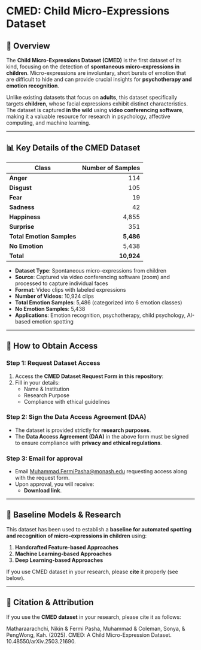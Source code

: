# CMED: Child Micro-Expressions Dataset

## 📌 Overview
The **Child Micro-Expressions Dataset (CMED)** is the first dataset of its kind, focusing on the detection of **spontaneous micro-expressions in children**. Micro-expressions are involuntary, short bursts of emotion that are difficult to hide and can provide crucial insights for **psychotherapy and emotion recognition**. 

Unlike existing datasets that focus on **adults**, this dataset specifically targets **children**, whose facial expressions exhibit distinct characteristics. The dataset is captured **in the wild** using **video conferencing software**, making it a valuable resource for research in psychology, affective computing, and machine learning.

---

## 📊 Key Details of the CMED Dataset

| **Class**                 | **Number of Samples** |
|---------------------------|----------------------:|
| **Anger**                 | 114                  |
| **Disgust**               | 105                  |
| **Fear**                  | 19                   |
| **Sadness**               | 42                   |
| **Happiness**             | 4,855                |
| **Surprise**              | 351                  |
| **Total Emotion Samples** | **5,486**            |
| **No Emotion**            | 5,438                |
| **Total**                 | **10,924**           |

- **Dataset Type**: Spontaneous micro-expressions from children
- **Source**: Captured via video conferencing software (zoom) and processed to capture individual faces
- **Format**: Video clips with labeled expressions
- **Number of Videos**: 10,924 clips
- **Total Emotion Samples**: 5,486 (categorized into 6 emotion classes)
- **No Emotion Samples**: 5,438
- **Applications**: Emotion recognition, psychotherapy, child psychology, AI-based emotion spotting

---

## 🔑 How to Obtain Access

### **Step 1: Request Dataset Access**
1. Access the **CMED Dataset Request Form in this repository**:  
2. Fill in your details:
   - Name & Institution
   - Research Purpose
   - Compliance with ethical guidelines

### **Step 2: Sign the Data Access Agreement (DAA)**
- The dataset is provided strictly for **research purposes**.
- The **Data Access Agreement (DAA)** in the above form must be signed to ensure compliance with **privacy and ethical regulations**.

### **Step 3: Email for approval**
- Email Muhammad.FermiPasha@monash.edu requesting access along with the request form.
- Upon approval, you will receive:
  - **Download link**.

---

## 📌 Baseline Models & Research
This dataset has been used to establish a **baseline for automated spotting and recognition of micro-expressions in children** using:
1. **Handcrafted Feature-based Approaches**
2. **Machine Learning-based Approaches**
3. **Deep Learning-based Approaches**

If you use CMED dataset in your research, please **cite** it properly (see below).

---

## 🔗 Citation & Attribution
If you use the **CMED dataset** in your research, please cite it as follows:

Matharaarachchi, Nikin & Fermi Pasha, Muhammad  & Coleman, Sonya, & PengWong, Kah. (2025). CMED: A Child Micro-Expression Dataset. 10.48550/arXiv.2503.21690. 

